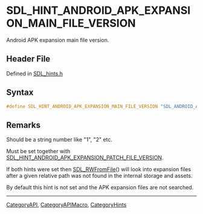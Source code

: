 # SDL_HINT_ANDROID_APK_EXPANSION_MAIN_FILE_VERSION

Android APK expansion main file version.

## Header File

Defined in [SDL_hints.h](https://github.com/libsdl-org/SDL/blob/SDL2/include/SDL_hints.h)

## Syntax

```c
#define SDL_HINT_ANDROID_APK_EXPANSION_MAIN_FILE_VERSION "SDL_ANDROID_APK_EXPANSION_MAIN_FILE_VERSION"
```

## Remarks

Should be a string number like "1", "2" etc.

Must be set together with
[SDL_HINT_ANDROID_APK_EXPANSION_PATCH_FILE_VERSION](SDL_HINT_ANDROID_APK_EXPANSION_PATCH_FILE_VERSION).

If both hints were set then [SDL_RWFromFile](SDL_RWFromFile)() will look
into expansion files after a given relative path was not found in the
internal storage and assets.

By default this hint is not set and the APK expansion files are not
searched.

----
[CategoryAPI](CategoryAPI), [CategoryAPIMacro](CategoryAPIMacro), [CategoryHints](CategoryHints)

